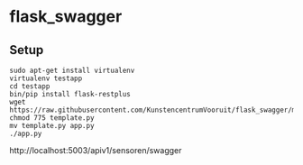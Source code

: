# flask_swagger

## Setup

```
sudo apt-get install virtualenv
virtualenv testapp
cd testapp
bin/pip install flask-restplus
wget https://raw.githubusercontent.com/KunstencentrumVooruit/flask_swagger/master/template.py
chmod 775 template.py
mv template.py app.py
./app.py
```

http://localhost:5003/apiv1/sensoren/swagger
